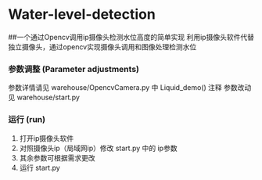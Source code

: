 # Water-level-detection
##一个通过Opencv调用ip摄像头检测水位高度的简单实现
利用ip摄像头软件代替独立摄像头，通过opencv实现摄像头调用和图像处理检测水位

### 参数调整 (Parameter adjustments)
参数详情请见 warehouse/OpencvCamera.py 中 Liquid_demo() 注释
参数改动见 warehouse/start.py

### 运行 (run)
1. 打开ip摄像头软件
2. 对照摄像头ip（局域网ip）修改 start.py 中的 ip参数
3. 其余参数可根据需求更改
4. 运行 start.py
